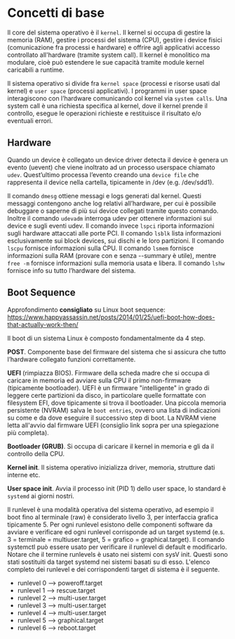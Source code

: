 # Concetti di base

Il core del sistema operativo è il `kernel`. Il kernel si occupa di gestire la memoria (RAM), 
gestire i processi del sistema (CPU), gestire i device fisici (comunicazione fra processi e 
hardware) e offrire agli applicativi accesso controllato all'hardware (tramite system call). 
Il kernel è monolitico ma modulare, cioè può estendere le sue capacità tramite module kernel 
caricabili a runtime.

Il sistema operativo si divide fra `kernel space` (processi e risorse usati dal kernel) e 
`user space` (processi applicativi). I programmi in user space interagiscono con l’hardware
comunicando col kernel via `system calls`. Una system call è una richiesta specifica 
al kernel, dove il kernel prende il controllo, esegue le operazioni richieste e restituisce 
il risultato e/o eventuali errori.

## Hardware

Quando un device è collegato un device driver detecta il device è genera un evento (uevent) 
che viene inoltrato ad un processo userspace chiamato `udev`. Quest’ultimo processa l’evento
creando una `device file` che rappresenta il device nella cartella, tipicamente in /dev (e.g. 
/dev/sdd1).

Il comando `dmesg` ottiene messagi e logs generati dal kernel. Questi messaggi contengono 
anche log relativi all’hardware, per cui è possibile debuggare o saperne di più sui device 
collegati tramite questo comando. Inoltre il comando `udevadm` interroga udev per ottenere 
informazioni sui device e sugli eventi udev. Il comando invece `lspci` riporta informazioni 
sugli hardware attaccati alle porte PCI. Il comando `lsblk` lista informazioni 
esclusivamente sui block devices, sui dischi e le loro partizioni. Il comando `lscpu` 
fornisce informazioni sulla CPU. Il comando `lsmem` fornisce informazioni sulla RAM 
(provare con e senza --summary è utile), mentre `free -m` fornisce informazioni sulla memoria 
usata e libera. Il comando `lshw` fornisce info su tutto l’hardware del sistema.

## Boot Sequence

Approfondimento **consigliato** su Linux boot sequence:
https://www.happyassassin.net/posts/2014/01/25/uefi-boot-how-does-that-actually-work-then/

Il boot di un sistema Linux è composto fondamentalmente da 4 step. 

**POST**. Componente base del firmware del sistema che si assicura che tutto l’hardware 
collegato funzioni correttamente.  

**UEFI** (rimpiazza BIOS). Firmware della scheda madre che si occupa di caricare in memoria ed 
avviare sulla CPU il primo non-firmware (tipicamente bootloader). UEFI è un firmware 
"intelligente" in grado di leggere certe partizioni da disco, in particolare quelle formattate
con filesystem EFI, dove tipicamente si trova il bootloader. Una piccola memoria persistente
(NVRAM) salva le `boot entries`, ovvero una lista di indicazioni su come e da dove eseguire il
successivo step di boot. La NVRAM viene letta all'avvio dal firmware UEFI (consiglio link 
sopra per una spiegazione più completa).

**Bootloader (GRUB)**. Si occupa di caricare il kernel in memoria e gli da il controllo 
della CPU. 

**Kernel init**. Il sistema operativo inizializza driver, memoria, strutture dati interne 
etc. 

**User space init**. Avvia il processo init (PID 1) dello user space, lo standard è `systemd` 
ai giorni nostri.

Il runlevel è una modalità operativa del sistema operativo, ad esempio il boot fino al 
terminale (raw) è considerato livello 3, per interfaccia grafica tipicamente 5. Per ogni 
runlevel esistono delle componenti software da avviare e verificare ed ogni runlevel 
corrisponde ad un target systemd (e.s. 3 = terminale = multiuser.target, 5 = grafico = 
graphical.target).  Il comando systemctl può essere usato per verificare il runlevel di 
default e modificarlo. Notare che il termine runlevels è usato nei sistemi con sysV init. 
Questi sono stati sostituiti da target systemd nei sistemi basati su di esso. L'elenco 
completo dei runlevel e dei corrispondenti target di sistema è il seguente.

- runlevel 0 --> poweroff.target
- runlevel 1 --> rescue.target
- runlevel 2 --> multi-user.target
- runlevel 3 --> multi-user.target
- runlevel 4 --> multi-user.target
- runlevel 5 --> graphical.target
- runlevel 6 --> reboot.target
